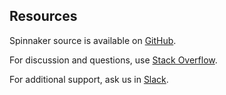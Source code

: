 ## Resources

<i class="fa fa-github"></i> Spinnaker source is available on [GitHub](http://www.github.com/spinnaker).

<i class="fa fa-stack-overflow"></i> For discussion and questions, use [Stack Overflow](http://stackoverflow.com/questions/tagged/spinnaker).

<i class="fa fa-slack"></i> For additional support, ask us in [Slack](http://join.spinnaker.io).
